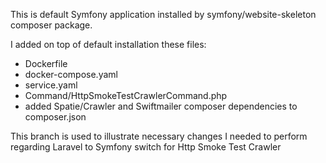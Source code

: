 This is default Symfony application installed by symfony/website-skeleton composer package.

I added on top of default installation these files:
- Dockerfile
- docker-compose.yaml
- service.yaml
- Command/HttpSmokeTestCrawlerCommand.php
- added Spatie/Crawler and Swiftmailer composer dependencies to composer.json

This branch is used to illustrate necessary changes I needed to perform regarding Laravel to Symfony switch for Http Smoke Test Crawler 